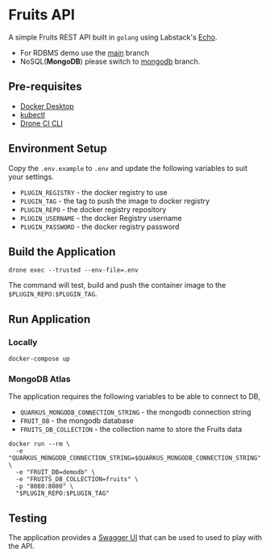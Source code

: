 # Fruits API

A simple Fruits REST API built in `golang` using Labstack's [Echo](https://https://echo.labstack.com/]).

- For RDBMS demo use the [main](../../tree/main) branch
- NoSQL(__MongoDB__) please switch to [mongodb](../../tree/mongodb) branch.

## Pre-requisites

* [Docker Desktop](https://docs.docker.com/desktop/)
* [kubectl](https://kubernetes.io/docs/tasks/tools)
* [Drone CI CLI](https://docs.drone.io/cli/install/)

## Environment Setup

Copy the `.env.example` to `.env` and update the following variables to suit your settings.

- `PLUGIN_REGISTRY` - the docker registry to use
- `PLUGIN_TAG`      - the tag to push the image to docker registry
- `PLUGIN_REPO`     - the docker registry repository
- `PLUGIN_USERNAME` - the docker Registry username
- `PLUGIN_PASSWORD` - the docker registry password

## Build the Application

```shell
drone exec --trusted --env-file=.env
```

The command will test, build and push the container image to the `$PLUGIN_REPO:$PLUGIN_TAG`.

## Run Application

### Locally

```shell
docker-compose up
```

### MongoDB Atlas

The application requires the following variables to be able to connect to DB,

- `QUARKUS_MONGODB_CONNECTION_STRING` - the mongodb connection string
- `FRUIT_DB` - the mongodb database
- `FRUITS_DB_COLLECTION` - the collection name to store the Fruits data

```shell
docker run --rm \
  -e "QUARKUS_MONGODB_CONNECTION_STRING=$QUARKUS_MONGODB_CONNECTION_STRING" \
  -e "FRUIT_DB=demodb" \
  -e "FRUITS_DB_COLLECTION=fruits" \
  -p "8080:8080" \
  "$PLUGIN_REPO:$PLUGIN_TAG"
```

## Testing

The application provides a [Swagger UI](http://localhost:8080/swagger/index.html) that can be used to used to play with the API.